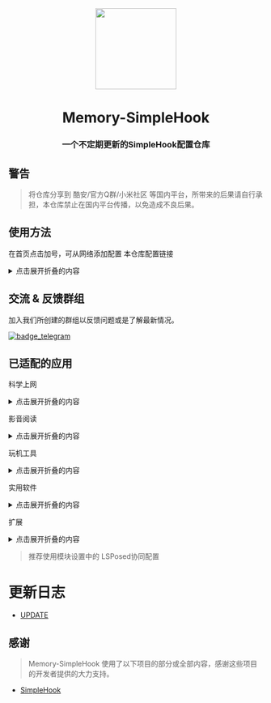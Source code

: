 <div align="center">

<img width="" src="/imgs/icon.png" width=160 height=160 align="center">

# Memory-SimpleHook

### 一个不定期更新的SimpleHook配置仓库

</div>

## 警告
> 将仓库分享到 酷安/官方Q群/小米社区 等国内平台，所带来的后果请自行承担，本仓库禁止在国内平台传播，以免造成不良后果。

## 使用方法

在首页点击加号，可从网络添加配置
本仓库配置链接

<details>
<summary>点击展开折叠的内容</summary>

科学上网
```
https://raw.githubusercontent.com/Memory2314/Memory-SimpleHook/main/科学上网.json
```

影音阅读
```
https://raw.githubusercontent.com/Memory2314/Memory-SimpleHook/main/影音阅读.json
```

玩机工具
```
https://raw.githubusercontent.com/Memory2314/Memory-SimpleHook/main/玩机工具.json
```

实用软件
```
https://raw.githubusercontent.com/Memory2314/Memory-SimpleHook/main/实用软件.json
```

扩展
```
https://raw.githubusercontent.com/Memory2314/Memory-SimpleHook/main/扩展.json
```

</details>

## 交流 & 反馈群组

加入我们所创建的群组以反馈问题或是了解最新情况。

[![badge_telegram]][telegram_url]

## 已适配的应用

科学上网
<details>
<summary>点击展开折叠的内容</summary>

| 应用名称          | 描述                   |
|------------------|---------------------------|
| Infinity          | 解锁订阅                 |
| 小胖VPN         | 解锁会员线路             |
| 快连 VPN        | 通用随机id，铂金会员     |
| SpaceVPN       | 解锁会员，去更新          |
| vpnify           | 解锁Premium             |
| 网梭            | 解锁VIP                  |
| Ultimate VPN    | 解锁Premium             |
| Telegram        | 解锁Permium              |
| Telegram Web   | 解锁Permium              |
| Nicegram        | 解锁Permium              |
| Fork Client      | 解锁Permium              |
| Nekogram       | 解锁Permium              |
| MDGram        | 解锁Permium              |
| Turrit           | 解锁Permium              |
| exteraGram      | 解锁Permium              |
| Telegram        | 解锁Permium              |
| Telegram        | 解锁Permium              |
| Telegram        | 解锁Permium              |


</details>

影音阅读
<details>
<summary>点击展开折叠的内容</summary>

| 应用名称                | 描述           |
|------------------------|----------------------|
| Oto Music              | 解锁Oto Music+ |
| Retro Music            | 解锁高级版       |
| 七猫免费小说              | 解锁VIP       |
| 番茄免费小说              | 解锁会员      |
| bilibili                    | 解锁会员画质   |
| 酷狗概念版                | 去更新         |
| QQ音乐                  | 解锁调试模式    |
| 小米音乐                 | 免看广告获取时长，去除下载加密  |
| 网易云音乐               | 解锁本地黑胶    |

</details>

玩机工具
<details>
<summary>点击展开折叠的内容</summary>

| 应用名称         | 描述               |
|-----------------|-----------------------|
| SD Maid SE       | 解锁高级版        |
| GLTools          | 解锁Premium       |
| SD Maid          | 解锁高级版        |
| 小黑屋            | 解锁高级版        |
| 甲壳虫ADB助手       | 解锁高级版     |
| 存储空间隔离        | 解锁订阅        |
| 一叶孤舟 2         | 解锁会员         |
| Thanox         | 解锁高级版          |
| 开发助手        | 解锁专业版          |
| AccuBattery    | 解锁AccuBattery Pro |
| 通知滤盒       | 解锁高级版           |
| HookUI        | 解锁捐赠VIP无限制版  |
| Battery Guru    | 解锁订阅            |
| ShortX          | 解锁高级版          |
| NP管理器        | 去更新              |
| Link2SD         | 解锁加强版          |
| KSWEB          | 解锁KSWEB PRO    |
| Fake Location    | 解锁专业版          |
| 设备信息         | 解锁PRO版          |
| JuiceSSH         | 解锁专业版          |
| 冰箱 IceBox      | 解锁高级版           |

</details>

实用软件
<details>
<summary>点击展开折叠的内容</summary>

| 应用名称         | 描述               |
|-----------------|-------------------------|
| 屏幕翻译           | 解锁订阅           |
| Via              | 解除“该站点不支持嗅探”限制 |
| 小猿搜题           | 解锁会员           |
| 歌词适配           | 去更新             |
| 钱迹              | 解锁终身会员       |
| Magir            | 解锁Pro版          |
| 一叶微件           | 解锁会员           |
| 一叶日历           | 解锁会员           |
| Niagara Launcher | 解锁Niagara Launcher Pro |
| 快乐下载           | 解锁永久会员       |
| 译站              | 解锁订阅           |
| 醒图              | 解锁会员           |
| 小X分身           | 无限制             |
| 一木记账          | 解锁永久会员       |
| 幕布              | 解锁会员           |
| 瞬译              | 解锁高级版           |
| 安卓清理君         | 免登录，解锁高级版 |
| 远离手机           | 解锁永久会员       |
| 不做手机控         | 解锁高级会员       |
| 奇妙应用           | 免投币查看附件，解锁Premium |
| 滴答清单           | 解锁会员           |
| 一木清单           | 解锁永久会员       |
| 一刻日记           | 解锁永久会员       |
| 团团分身           | 解锁永久会员       |
| To-do List         | 解锁专业版         |
| 宇宙工具箱         | 解锁终身会员       |
| Pure天气           | 移除广告           |
| Code Studio       | 解锁Premium       |
| 微美颜             | 解锁永久会员       |
| AudioLab          | 解锁AudioLab PRO |
| 便捷下载           | 解锁永久会员       |
| M浏览器           | 去除内容安全提示   |
| MT管理器          | 解锁本地会员       |
| Good Calendar     | 解锁永久会员       |
| 化学方程式         | 解锁内购           |
| 驾考精灵          | 解锁至尊会员        |
| 彩云天气          | 解锁48小时降水，主题 |
| 流舟文件          | 解锁Pro           |
| 倒数日           | 解锁高级版           |
| 格式工厂         | 解锁会员             |
| 芒果游戏翻译     | 解锁黄金会员         |
| Soul             | 解除聊天限制，本地超级星人，去除被禁止私聊后的弹窗提示，青少年弹窗，匹配背景音乐，开屏广告 |
| Backdrops       | 解锁Pro              |
| 青柠设计         | 解锁会员             |
| 侠客工具箱       | 解锁会员             |
| 小触控           | 解锁超级会员         |
| 小组件盒子       | 解锁永久会员         |
| Backdrops       | 解锁Pro              |
| 自动点击宝       | 解锁至尊会员         |
| 自动脚本精灵     | 解锁至尊会员         |
| My Diary        | 解锁Pro              |
| 万象小组件       | 解锁会员             |
| 奶油桌面         | 解锁会员             |
| 万能免费去水印神器 | 解锁尊享版         |

</details>

扩展
<details>
<summary>点击展开折叠的内容</summary>

| 应用名称         | 描述               |
|-----------------|--------------------|
| 智能助理            | 破解小部件         |
| 电量和性能          | 解决MIUI夜间自动清后台 |
| 王者荣耀            | 伪装机型开启极高(120帧)帧率 |
| 微信                | 解除语音/视频通话播放视频/语音限制 |
| Minecraft           | 去除购买验证                       |

</details>

> 推荐使用模块设置中的 LSPosed协同配置

# 更新日志

- [UPDATE](/UPDATE.md)

## 感谢

> Memory-SimpleHook 使用了以下项目的部分或全部内容，感谢这些项目的开发者提供的大力支持。

- [SimpleHook](https://github.com/littleWhiteDuck/SimpleHook)

[telegram_url]: https://t.me/Memory_SimpleHook

[badge_telegram]: https://img.shields.io/badge/Follow-Telegram-blue.svg?logo=telegram